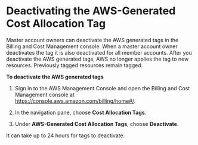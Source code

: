 # Deactivating the AWS\-Generated Cost Allocation Tag<a name="deactivate-built-in-tags"></a>

Master account owners can deactivate the AWS generated tags in the Billing and Cost Management console\. When a master account owner deactivates the tag it is also deactivated for all member accounts\. After you deactivate the AWS generated tags, AWS no longer applies the tag to new resources\. Previously tagged resources remain tagged\.<a name="deactivate-built-in-tag"></a>

**To deactivate the AWS generated tags**

1. Sign in to the AWS Management Console and open the Billing and Cost Management console at [https://console\.aws\.amazon\.com/billing/home\#/](https://console.aws.amazon.com/billing/home)\.

1. In the navigation pane, choose **Cost Allocation Tags**\.

1. Under **AWS\-Generated Cost Allocation Tags**, choose **Deactivate**\.

It can take up to 24 hours for tags to deactivate\.